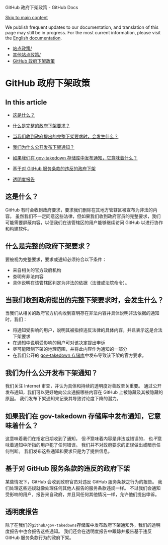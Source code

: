 GitHub 政府下架政策 - GitHub Docs

[Skip to main content](#main-content)

We publish frequent updates to our documentation, and translation of this page may still be in progress. For the most current information, please visit the [English documentation](/en).

* [站点政策/](/zh/site-policy)
* [其他站点政策/](/zh/site-policy/other-site-policies)
* [GitHub 政府下架政策](/zh/site-policy/other-site-policies/github-government-takedown-policy)

GitHub 政府下架政策
==========

In this article
----------

* [这是什么？](#这是什么)

* [什么是完整的政府下架要求？](#什么是完整的政府下架要求)

* [当我们收到政府提出的完整下架要求时，会发生什么？](#当我们收到政府提出的完整下架要求时会发生什么)

* [我们为什么公开发布下架通知？](#我们为什么公开发布下架通知)

* [如果我们在 gov-takedown 存储库中发布通知，它意味着什么？](#如果我们在-gov-takedown-存储库中发布通知它意味着什么)

* [基于对 GitHub 服务条款的违反的政府下架](#基于对-github-服务条款的违反的政府下架)

* [透明度报告](#透明度报告)

[](#这是什么)[]()这是什么？
----------

GitHub 有时会收到政府要求，要求我们删除在其地方管辖区被宣布为非法的内容。 虽然我们不一定同意这些法律，但如果我们收到政府官员的完整要求，我们可能需要屏蔽内容，以便我们在该管辖区的用户能够继续访问 GitHub 以进行协作和构建软件。

[](#什么是完整的政府下架要求)[]()什么是完整的政府下架要求？
----------

要被视为完整要求，要求或通知必须符合以下条件：

* 来自相关的官方政府机构
* 查明有非法内容
* 具体说明在该管辖区判定为非法的依据（法律或法院命令）。

[](#当我们收到政府提出的完整下架要求时会发生什么)[]()当我们收到政府提出的完整下架要求时，会发生什么？
----------

当我们从相关的政府官方机构收到查明存在非法内容并具体说明非法依据的通知时，我们：

* 将通知受影响的用户，说明其被指控违反法律的具体内容，并且表示这是合法下架要求
* 在通知中说明受影响的用户可对该决定提出申诉
* 尽可能限制下架的地理范围，并将此内容作为通知的一部分
* 在我们公开的 [gov-takedown 存储库](https://github.com/github/gov-takedowns)中发布导致该下架的官方要求。

[](#我们为什么公开发布下架通知)[]()我们为什么公开发布下架通知？
----------

我们关注 Internet 审查，并认为具体和持续的透明度对善政至关重要。 通过公开发布通知，我们可以更好地向公众通报哪些内容在 GitHub 上被隐藏及其被隐藏的原因。 我们发布下架通知来记录其导致讨论度下降的潜力。

[](#如果我们在-gov-takedown-存储库中发布通知它意味着什么)[]()如果我们在 gov-takedown 存储库中发布通知，它意味着什么？
----------

这意味着我们在指定日期收到了通知， 但*不*意味着内容是非法或错误的， 也*不*意味着通知中所指的用户犯了任何错误。 我们并不对政府要求的正误做出或暗示任何判断。 我们发布这些通知和要求只是为了提供信息。

[](#基于对-github-服务条款的违反的政府下架)[]()基于对 GitHub 服务条款的违反的政府下架
----------

某些情况下，GitHub 会收到政府官员对违反 GitHub 服务条款之行为的报告。 我们处理这些违规就像处理任何其他人报告的服务条款违规一样。 不过我们会通知受影响的用户，报告来自政府，并且同任何其他情况一样，允许他们提出申诉。

[](#透明度报告)[]()透明度报告
----------

除了在我们的`github/gov-takedowns`存储库中发布政府下架通知外，我们的透明度报告中也会报告这些通知。 我们还会在透明度报告中跟踪并报告基于违反 GitHub 服务条款行为的政府下架。
